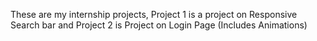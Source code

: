 These are my internship projects, Project 1 is a project on Responsive Search bar
and Project 2 is Project on Login Page (Includes Animations)
